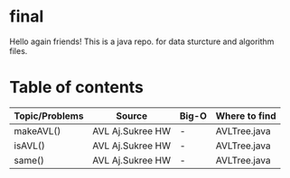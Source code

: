 # final
Hello again friends! This is a java repo. for data sturcture and algorithm files.
# Table of contents
| Topic/Problems | Source | Big-O | Where to find |
|----------------|--------|-------|---------------|
|makeAVL()|AVL Aj.Sukree HW|-|AVLTree.java|
|isAVL()|AVL Aj.Sukree HW|-|AVLTree.java|
|same()|AVL Aj.Sukree HW|-|AVLTree.java|
